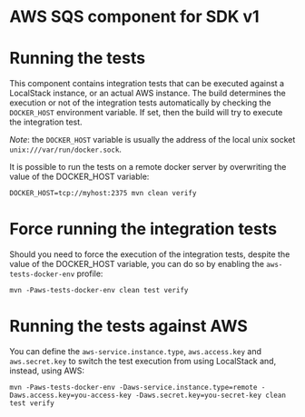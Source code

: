 # AWS SQS component for SDK v1

# Running the tests

This component contains integration tests that can be executed against a LocalStack instance, or an actual AWS 
instance. The build determines the execution or not of the integration tests automatically by checking the `DOCKER_HOST`
environment variable. If set, then the build will try to execute the integration test. 

*Note*: the `DOCKER_HOST` variable is usually the address of the local unix socket `unix:///var/run/docker.sock`. 

It is possible to run the tests on a remote docker server by overwriting the value of the DOCKER_HOST variable:


```
DOCKER_HOST=tcp://myhost:2375 mvn clean verify
```

# Force running the integration tests

Should you need to force the execution of the integration tests, despite the value of the DOCKER_HOST variable, you can
do so by enabling the `aws-tests-docker-env` profile:


```
mvn -Paws-tests-docker-env clean test verify
```

# Running the tests against AWS

You can define the `aws-service.instance.type`, `aws.access.key` and `aws.secret.key` to switch the test execution from
using LocalStack and, instead, using AWS:

```
mvn -Paws-tests-docker-env -Daws-service.instance.type=remote -Daws.access.key=you-access-key -Daws.secret.key=you-secret-key clean test verify
``` 